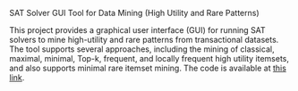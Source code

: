 SAT Solver GUI Tool for Data Mining (High Utility and Rare Patterns)

This project provides a graphical user interface (GUI) for running SAT solvers to mine high-utility and rare patterns from transactional datasets. 
The tool supports several approaches, including the mining of classical, maximal, minimal, Top-k, frequent, and locally frequent high utility itemsets, and also supports minimal rare itemset mining.
The code is available at [this link](https://seafile.unistra.fr/f/3693c2d5490e4e499eb2/?dl=1).
